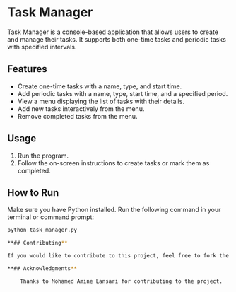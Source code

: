 # Task Manager

Task Manager is a console-based application that allows users to create and manage their tasks. It supports both one-time tasks and periodic tasks with specified intervals.

## Features

- Create one-time tasks with a name, type, and start time.
- Add periodic tasks with a name, type, start time, and a specified period.
- View a menu displaying the list of tasks with their details.
- Add new tasks interactively from the menu.
- Remove completed tasks from the menu.

## Usage

1. Run the program.
2. Follow the on-screen instructions to create tasks or mark them as completed.

## How to Run

Make sure you have Python installed. Run the following command in your terminal or command prompt:

```bash
python task_manager.py

**## Contributing**

If you would like to contribute to this project, feel free to fork the repository and submit a pull request.

**## Acknowledgments**

    Thanks to Mohamed Amine Lansari for contributing to the project.
